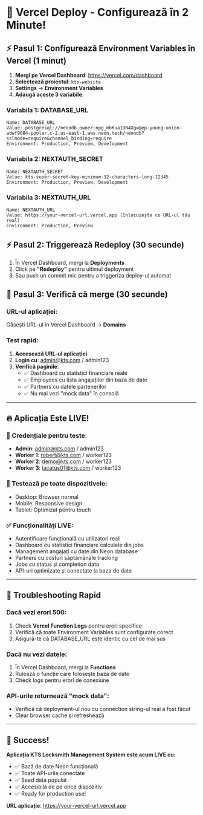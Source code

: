 # 🚀 Vercel Deploy - Configurează în 2 Minute!

## ⚡ Pasul 1: Configurează Environment Variables în Vercel (1 minut)

1. **Mergi pe Vercel Dashboard**: https://vercel.com/dashboard
2. **Selectează proiectul**: `kts-website` 
3. **Settings** → **Environment Variables**
4. **Adaugă aceste 3 variabile**:

### Variabila 1: DATABASE_URL
```
Name: DATABASE_URL
Value: postgresql://neondb_owner:npg_mbKua1DN4Xgw@ep-young-union-adwf9084-pooler.c-2.us-east-1.aws.neon.tech/neondb?sslmode=require&channel_binding=require
Environment: Production, Preview, Development
```

### Variabila 2: NEXTAUTH_SECRET
```
Name: NEXTAUTH_SECRET
Value: kts-super-secret-key-minimum-32-characters-long-12345
Environment: Production, Preview, Development
```

### Variabila 3: NEXTAUTH_URL
```
Name: NEXTAUTH_URL
Value: https://your-vercel-url.vercel.app (înlocuiește cu URL-ul tău real)
Environment: Production, Preview
```

## ⚡ Pasul 2: Triggerează Redeploy (30 secunde)

1. În Vercel Dashboard, mergi la **Deployments**
2. Click pe **"Redeploy"** pentru ultimul deployment
3. Sau push un commit mic pentru a triggeriza deploy-ul automat

## 🎯 Pasul 3: Verifică că merge (30 secunde)

### URL-ul aplicației:
Găsești URL-ul în Vercel Dashboard → **Domains**

### Test rapid:
1. **Accesează URL-ul aplicației**
2. **Login cu**: admin@kts.com / admin123
3. **Verifică paginile**:
   - ✅ Dashboard cu statistici financiare reale
   - ✅ Employees cu lista angajaților din baza de date
   - ✅ Partners cu datele partenerilor
   - ✅ Nu mai vezi "mock data" în consolă

---

## 🔥 Aplicația Este LIVE!

### 🔑 Credențiale pentru teste:
- **Admin**: admin@kts.com / admin123
- **Worker 1**: robert@kts.com / worker123  
- **Worker 2**: demo@kts.com / worker123
- **Worker 3**: lacatus01@kts.com / worker123

### 📱 Testează pe toate dispozitivele:
- Desktop: Browser normal
- Mobile: Responsive design
- Tablet: Optimizat pentru touch

### ✅ Funcționalități LIVE:
- Autentificare funcțională cu utilizatori reali
- Dashboard cu statistici financiare calculate din jobs
- Management angajați cu date din Neon database
- Partners cu costuri săptămânale tracking
- Jobs cu status și completion data
- API-uri optimizate și conectate la baza de date

---

## 🐞 Troubleshooting Rapid

### Dacă vezi erori 500:
1. Check **Vercel Function Logs** pentru erori specifice
2. Verifică că toate Environment Variables sunt configurate corect
3. Asigură-te că DATABASE_URL este identic cu cel de mai sus

### Dacă nu vezi datele:
1. În Vercel Dashboard, mergi la **Functions**
2. Rulează o funcție care folosește baza de date 
3. Check logs pentru erori de conexiune

### API-urile returnează "mock data":
- Verifică că deployment-ul nou cu connection string-ul real a fost făcut
- Clear browser cache și refreshează

---

## 🎉 Success! 

**Aplicația KTS Locksmith Management System este acum LIVE cu:**
- ✅ Bază de date Neon funcțională
- ✅ Toate API-urile conectate 
- ✅ Seed data populat
- ✅ Accesibilă de pe orice dispozitiv
- ✅ Ready for production use!

**URL aplicație**: https://your-vercel-url.vercel.app